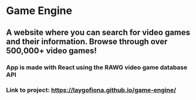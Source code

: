 # Game Engine

## A website where you can search for video games and their information. Browse through over 500,000+ video games!
### App is made with React using the RAWG video game database API
### Link to project: https://laygofiona.github.io/game-engine/